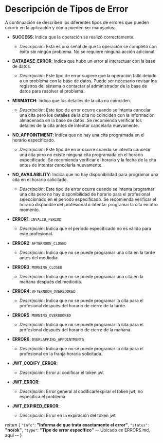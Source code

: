 # Descripción de Tipos de Error

A continuación se describen los diferentes tipos de errores que pueden ocurrir en la aplicación y cómo pueden ser manejados:

- **SUCCESS**: Indica que la operación se realizó correctamente.
  - *Descripción*: Esta es una señal de que la operación se completó con éxito sin ningún problema. No se requiere ninguna acción adicional.

- **DATABASE_ERROR**: Indica que hubo un error al interactuar con la base de datos.
  - *Descripción*: Este tipo de error sugiere que la operación falló debido a un problema con la base de datos. Puede ser necesario revisar los registros del sistema o contactar al administrador de la base de datos para resolver el problema.

- **MISMATCH**: Indica que los detalles de la cita no coinciden.
  - *Descripción*: Este tipo de error ocurre cuando se intenta cancelar una cita pero los detalles de la cita no coinciden con la información almacenada en la base de datos. Se recomienda verificar los detalles de la cita antes de intentar cancelarla nuevamente.

- **NO_APPOINTMENT**: Indica que no hay una cita programada en el horario especificado.
  - *Descripción*: Este tipo de error ocurre cuando se intenta cancelar una cita pero no existe ninguna cita programada en el horario especificado. Se recomienda verificar el horario y la fecha de la cita antes de intentar cancelarla nuevamente.

- **NO_AVAILABILITY**: Indica que no hay disponibilidad para programar una cita en el horario solicitado.
  - *Descripción*: Este tipo de error ocurre cuando se intenta programar una cita pero no hay disponibilidad de horario para el profesional seleccionado en el período especificado. Se recomienda verificar el horario disponible del profesional o intentar programar la cita en otro momento.

- **ERROR1**: `INVALID_PERIOD`
  - *Descripción*: Indica que el período especificado no es válido para este profesional.

- **ERROR2**: `AFTERNOON_CLOSED`
  - *Descripción*: Indica que no se puede programar una cita en la tarde antes del mediodía.

- **ERROR3**: `MORNING_CLOSED`
  - *Descripción*: Indica que no se puede programar una cita en la mañana después del mediodía.

- **ERROR4**: `AFTERNOON_OVERBOOKED`
  - *Descripción*: Indica que no se puede programar la cita para el profesional después del horario de cierre de la tarde.

- **ERROR5**: `MORNING_OVERBOOKED`
  - *Descripción*: Indica que no se puede programar la cita para el profesional después del horario de cierre de la mañana.

- **ERROR6**: `OVERLAPPING_APPOINTMENTS`
  - *Descripción*: Indica que no se puede programar la cita para el profesional en la franja horaria solicitada.

- **JWT_CODIFY_ERROR**:
  - *Descripción*: Error al codificar el token jwt

- **JWT_ERROR**:
  - *Descripción*: Error general al codificar/expirar el token jwt, no específica el problema.

- **JWT_EXPIRED_ERROR**:
  - *Descripción*: Error en la expiración del token jwt




*return* {
  `"info"`: **"Informa de que trata exactamente el error"**,
  `"status"`: **"no/ok"**,
  `"type"`: **"Tipo de error específico"**  -- Úbicado en ERRORS.md, aquí --
}

